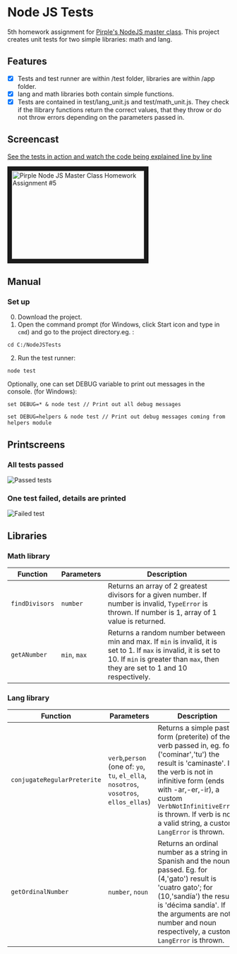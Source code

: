 # Node JS Tests
5th homework assignment for [Pirple's NodeJS master class](https://pirple.thinkific.com/courses/the-nodejs-master-class).
This project creates unit tests for two simple libraries: math and lang.

## Features
- [x] Tests and test runner are within /test folder, libraries are within /app folder.
- [x] lang and math libraries both contain simple functions.
- [x] Tests are contained in test/lang_unit.js and test/math_unit.js. They check if the llibrary functions return the correct values, that they throw or do not throw errors depending on the parameters passed in.

## Screencast

[See the tests in action and watch the code being explained line by line](https://www.youtube.com/watch?v=4P79amJ9D1o)

<a href="http://www.youtube.com/watch?feature=player_embedded&v=oNE8IBRIOTE
" target="_blank"><img src="http://img.youtube.com/vi/oNE8IBRIOTE/0.jpg" 
alt="Pirple Node JS Master Class Homework Assignment #5" width="300" height="200" border="10" /></a>

## Manual

### Set up
0. Download the project.
1. Open the command prompt (for Windows, click Start icon and type in `cmd`) and go to the project directory.eg. :

`cd C:/NodeJSTests`

2. Run the test runner:

`node test`

Optionally, one can set DEBUG variable to print out messages in the console. (for Windows):

`set DEBUG=* & node test // Print out all debug messages`

`set DEBUG=helpers & node test // Print out debug messages coming from helpers module`

## Printscreens
### All tests passed
![Passed tests](https://github.com/marta-krzyk-dev/NodeJSTests/blob/master/PrintScreens/all_green.png?raw=true)

### One test failed, details are printed
![Failed test](https://github.com/marta-krzyk-dev/NodeJSTests/blob/master/PrintScreens/error.png?raw=true)

## Libraries

### Math library
|Function|Parameters|Description|
|-------|-----------|-----------|
|`findDivisors`|`number`| Returns an array of 2 greatest divisors for a given number. If number is invalid, `TypeError` is thrown. If number is 1, array of 1 value is returned.|
|`getANumber`|`min`, `max`| Returns a random number between min and max. If `min` is invalid, it is set to 1. If `max` is invalid, it is set to 10. If `min` is greater than `max`, then they are set to 1 and 10 respectively.|

### Lang library
|Function|Parameters|Description|
|-------|-----------|-----------|
|`conjugateRegularPreterite`|`verb`,`person` (one of: `yo`, `tu`, `el_ella`, `nosotros`, `vosotros`, `ellos_ellas`)| Returns a simple past form (preterite) of the verb passed in, eg. for ('cominar','tu') the result is 'caminaste'. If the verb is not in infinitive form (ends with -ar,-er,-ir), a custom `VerbNotInfinitiveError` is thrown. If verb is not a valid string, a custom `LangError` is thrown.|
|`getOrdinalNumber`|`number`, `noun`| Returns an ordinal number as a string in Spanish and the noun passed. Eg. for (4,'gato') result is 'cuatro gato'; for (10,'sandía') the result is 'décima sandía'. If the arguments are not number and noun respectively, a custom `LangError` is thrown.|
